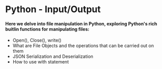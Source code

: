 # Python - Input/Output
#### Here we delve into  file manipulation in Python, exploring Python's rich buitlin functions for manipulating files:
- Open(), Close(), write()
- What are File Objects and the operations that can be carried out on them
- JSON Serialization and Deserialization
- How to use with statement
